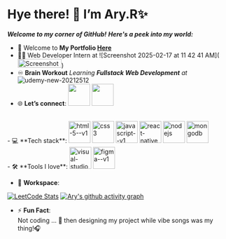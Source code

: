 # **Hye there! 👋 I’m Ary.R✨**
***Welcome to my corner of GitHub!***
***Here's a peek into my world:***

- 🌱 Welcome to **My Portfolio [Here](#)**
- 👩‍💻 Web Developer Intern at ![Screenshot 2025-02-17 at 11 42 41 AM](<img width="100" height="20"
  src="https://github.com/user-attachments/assets/0da488d5-ef5a-4988-b4cc-ebc186b12e58" alt="Screenshot"/>)
- ♾️ **Brain Workout**
  *Learning **Fullstack Web Development** at* ![udemy-new-20212512](<img width="50" height="50" src="https://github.com/user-attachments/assets/912a388f-c887-41af-b0d9-023d0446e0fe" />)
- 🌐 **Let’s connect**:
  [<img width="50" height="50" src="https://img.shields.io/badge/GitHub-100000?style=for-the-badge&logo=github&logoColor=white"/>](https://github.com/Ary-R)
  [<img width="50" height="50" src="https://img.shields.io/badge/LinkedIn-0077B5?style=for-the-badge&logo=linkedin&logoColor=white">](https://www.linkedin.com/in/ary-r/)

<br />
- 💻 **Tech stack**:  
<img width="50" height="50" src="https://img.icons8.com/color/48/html-5--v1.png" alt="html-5--v1"/> <img width="50" height="50" src="https://img.icons8.com/color/48/css3.png" alt="css3"/> <img width="50" height="50" src="https://img.icons8.com/color/48/javascript--v1.png" alt="javascript--v1"/> <img width="50" height="50" src="https://img.icons8.com/color/48/react-native.png" alt="react-native"/> <img width="50" height="50" src="https://img.icons8.com/color/48/nodejs.png" alt="nodejs"/> <img width="50" height="50" src="https://img.icons8.com/color/48/mongodb.png" alt="mongodb"/>
<br />
- 🛠️ **Tools I love**:
<img width="50" height="50" src="https://img.icons8.com/color/48/visual-studio--v2.png" alt="visual-studio--v2"/>
<img width="50" height="50" src="https://img.icons8.com/color/48/figma--v1.png" alt="figma--v1"/>

- 🏢 **Workspace**:  

[![LeetCode Stats](https://leetcard.jacoblin.cool/kugan_r?theme=dark&font=Staatliches&ext=contest)](https://leetcode.com/u/kugan_r/)
[![Ary's github activity graph](https://github-readme-activity-graph.vercel.app/graph?username=Ary-R&bg_color=000000&color=ffffff&line=37ff00&point=ffffff&area=true&hide_border=true)](https://github.com/ashutosh00710/github-readme-activity-graph)

- ⚡ **Fun Fact**:  
Not coding ... 🤔 then designing my project while vibe songs was my thing!🎧
